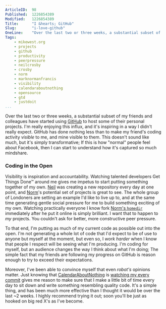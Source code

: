 ```yaml
---
ArticleID:  98
Published:  1226854389
Modified:   1226854389
Title:      "I &hearts; GitHub"
Slug:       "i-love-github"
OneLine:    "Over the last two or three weeks, a substantial subset of my friends and colleagues have started using GitHub to host some of their personal projects.  I'm really enjoying this influx, and it's inspiring in a way I didn't really expect.  GitHub has done nothing less than to make my friend's coding activity _visible_ to me, and mine visible to them.  This doesn't sound like much, but it's simply transformative; If this is how \"normal\" people feel about Facebook, then I can start to understand how it's captured so much mindshare."
Tags:       
    - mikewest.org
    - projects
    - github
    - productivity
    - peerpressure
    - neilcrosby
    - crosby
    - norm
    - marknormanfrancis
    - visibility
    - calendaraboutnothing
    - opensource
    - gtd
    - justdoit
...
```

Over the last two or three weeks, a substantial subset of my friends and colleagues have started using [GitHub][] to host some of their personal projects.  I'm really enjoying this influx, and it's inspiring in a way I didn't really expect.  GitHub has done nothing less than to make my friend's coding activity _visible_ to me, and mine visible to them.  This doesn't sound like much, but it's simply transformative; If this is how "normal" people feel about Facebook, then I can start to understand how it's captured so much mindshare.

[GitHub]: http://github.com/

### Coding in the Open

Visibility is inspiration and accountability.  Watching talented developers Get Things Done™ around me gives me impetus to start putting something together of my own.  [Neil][] was creating a new repository every day at one point, and [Norm][]'s potential set of projects is great to see.  The whole group of Londoners are setting an example I'd like to live up to, and at the same time generating gentle social pressure for me to build something exciting of my own.  Watching practically everyone I know fork [Norm's `homedir`][homedir] immediately after he put it online is simply brilliant.  I want that to happen to _my_ projects.  You couldn't ask for better, more constructive peer pressure.

[Neil]:     http://neilcrosby.com/
[Norm]:     http://marknormanfrancis.com/
[homedir]:  http://github.com/norm/homedir/tree/master

To that end, I'm putting as much of my current code as possible out into the open.  I'm not generating a whole lot of code that I'd expect to be of use to anyone but myself at the moment, but even so, I _work harder_ when I know that people I respect will be seeing what I'm producing.  I'm coding for myself, but an audience changes the way I think about what I'm doing; The simple fact that my friends are following my progress on GitHub is reason enough to try to exceed their expectations.

Moreover, I've been able to convince myself that even _robot's_ opinions matter.  Just knowing that [CalendarAboutNothing][can] is [watching my every commit][can-mikewest] gives me reason to make sure that I make a little bit of time every day to sit down and write something resembling quality code.  It's a simple thing, and has been much more effective than I thought it would be over the last ~2 weeks. I highly recommend trying it out; soon you'll be just as hooked on big red X's as I've become.


[can]: http://calendaraboutnothing.com/
[can-mikewest]: http://calendaraboutnothing.com/~mikewest